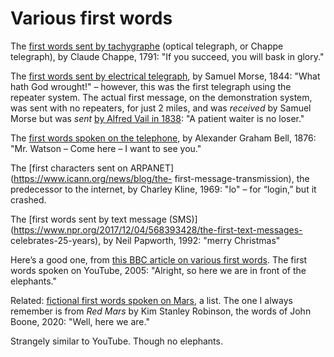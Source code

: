 # Various first words

The [first words sent by
tachygraphe](http://interconnected.org/notes/2006/02/scifi/?p=23) (optical
telegraph, or Chappe telegraph), by Claude Chappe, 1791: "If you succeed, you
will bask in glory."

The [first words sent by electrical
telegraph](http://www.americaslibrary.gov/jb/reform/jb_reform_morsecod_1.html),
by Samuel Morse, 1844: "What hath God wrought!" – however, this was the first
telegraph using the repeater system. The actual first message, on the
demonstration system, was sent with no repeaters, for just 2 miles, and was
_received_ by Samuel Morse but was _sent_ [by Alfred Vail in
1838](https://www.inventionandtech.com/landmark_landing/80518): "A patient
waiter is no loser."

The [first words spoken on the
telephone](https://www.loc.gov/loc/lcib/0404/digitize.html), by Alexander
Graham Bell, 1876: "Mr. Watson – Come here – I want to see you."

The [first characters sent on ARPANET](https://www.icann.org/news/blog/the-
first-message-transmission), the predecessor to the internet, by Charley
Kline, 1969: "lo" – for “login,” but it crashed.

The [first words sent by text message
(SMS)](https://www.npr.org/2017/12/04/568393428/the-first-text-messages-
celebrates-25-years), by Neil Papworth, 1992: "merry Christmas"

Here’s a good one, from [this BBC article on various first
words](https://www.bbc.co.uk/news/magazine-12784072). The first words spoken
on YouTube, 2005: "Alright, so here we are in front of the elephants."

Related: [fictional first words spoken on
Mars](https://spacearchaeology.org/?p=319), a list. The one I always remember
is from _Red Mars_ by Kim Stanley Robinson, the words of John Boone, 2020:
"Well, here we are."

Strangely similar to YouTube. Though no elephants.
